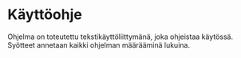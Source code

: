 # Käyttöohje

Ohjelma on toteutettu tekstikäyttöliittymänä, joka ohjeistaa käytössä. Syötteet annetaan kaikki ohjelman määrääminä lukuina. 
